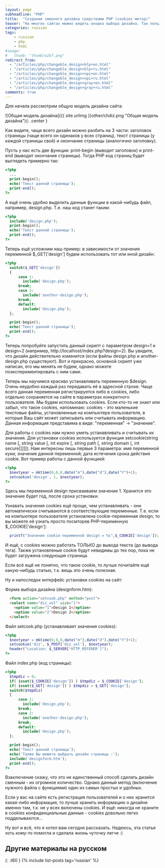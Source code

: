 ```yaml
---
layout: page
subheadline: "PHP"
title:  "Создание сменного дизайна средствами PHP (cookies метод)"
teaser: "На многих сайтах можно видеть окошко выбора дизайна. Так пользователь может сам выбрать внешний вид, который ему по душе. Согласитесь, это довольно удобно. Сегодня и мы реализуем эту возможность!"
categories: russian
tags:
    - russian
    - php
    - html
#image:
#   thumb: "thumb/w2bf.png"
redirect_from:
  - "/articles/php/changeble_design+blp+en.html"
  - "/articles/php/changeble_design+blp+ru.html"
  - "/articles/php/changeble_design+npi+en.html"
  - "/articles/php/changeble_design+npi+ru.html"
  - "/articles/php/changeble_design+gray+en.html"
  - "/articles/php/changeble_design+gray+ru.html"
comments: true
---
```


Для начала рассмотрим общую модель дизайна сайта:

![Общая модель дизайна]({{ site.urlimg }}other/chdiz.png "Общая модель дизайна"){: .center }

Как видите, чаще всего дизайн можно разбить на 3 части: заголовок страницы (чаще всего он одинаков у всех страниц), текст страницы (у каждой страницы свой) и окончание страницы (аналогично заголовку).

Пусть у нас есть две функции: print-begin (выводит заголовок) и print-end (выводит окончание страницы). Тогда PHP код страниц будет выглядеть примерно так:

```php
<?php
  ...
  print-begin();
  echo('Текст данной страницы');
  print-end();
?>
```

А ещё очень удобно выделить данные функции в какой-нибудь файл, например, design.php. Т.е. наш код станет таким:

```php
<?php
  include('design.php');
  print-begin();
  echo('Текст данной страницы');
  print-end();
?>
```

Теперь ещё усложним наш пример: в зависимости от значения переменной $_GET['design'] будем использовать тот или иной дизайн:

```php
<?php
  switch($_GET['design']) 
  {
      case 1: 
        include('design.php');
      break;
      case 2: 
        include('another-design.php'); 
      break;
      default:   
        include('design.php'); 
  };

  print-begin();
  echo('Текст данной страницы');
  print-end();
?>
```

Теперь попробуйте запустить данный скрипт с параметром design=1 и design=2 (например, http://localhost/index.php?design=2). Вы увидите, что дизайн действительно изменится (если файлы design.php и another-design.php существуют). Вот и прекрасно, основной скрипт уже написан, его мы менять не будем, однако можете поэкспериментировать с ним сами.

Теперь мы научимся красиво устанавливать переменную $design. Очень неудобно каждый раз передавать её в адресной строке. Чаще всего данная переменная регистрируется либо в cookies, либо отдельно сохраняется на сайте в параметрах конкретного пользователя. Мы будем использовать cookies. Если кто-то не знает или забыл, что такое cookies, напоминаю: cookies - это маленькие текстовые файлы, установленные на компьютере пользователя, в которые Ваш сайт может записывать или считывать информацию. Данная информация представима в виде: "переменная" -> "значение".

Для работы с cookies нам нужно уметь устанавливать и считывать их значения. Для установки cookies используется функция setcookie(string name [, string value [, int expire [, string path [, string domain [, int secure]]]]]). Нам интересны лишь первые 3 параметра: имя переменной куки; значение данной переменной; дата истечения срока действия cookie. Вот пример работы с данной функцией:

```php
<?php
  $nextyear = mktime(0,0,0,date("m"),date("d"),date("Y")+1);
  setcookie('design', 1, $nextyear);
?>
```

Здесь мы переменной design присваиваем значение 1. Хранится это значение будет год, после срока установки.

Узнавать значения cookies ещё проще, чем устанавливать - они автоматически считываются в соответствующие переменные. Т.е. если на компьютере пользователя установлена cookie-переменная design, то вы можете её узнать просто посмторев PHP-переменную $_COOKIE['design']:

```php
  printf("Значение cookie-переменной design = %s",$_COOKIE['design']);
```

И ещё, с cookies можно работать ТОЛЬКО до вывода текста (до вывода тега). Также установленые cookie будут невидимы до тех пор, пока не будет загружена следующая страница.

Если всё ещё не понятно, что такое cookie, то лучше почитайте ещё какую-нибудь статью, т.к. вещь это очень полезная.

Ну и напоследок интерфейс установки cookies на сайт:

Форма выбора дизайна (designform.htm):

```html
  <form action="setcook.php" method="post">
  <select name="diz_sel" size="1">
    <option value="1">Design 1</option>
    <option value="2">Design 2</option>
  </select>
```

Файл setcook.php (устанавливает значения cookies):

```php
<?php
  $nextyear = mktime(0,0,0,date("m"),date("d"),date("Y")+1);
  setcookie('diz', $_POST['diz_sel'], $nextyear);
  header("Location: $_SERVER['HTTP_REFERER']");
?>
```

Файл index.php (код страницы):

```php
<?php
  $tmpdiz = 0;
  if( isset($_COOKIE['design']) ) $tmpdiz = $_COOKIE['design'];
  if( isset($_GET['design']) ) $tmpdiz = $_GET['design'];
  switch($tmpdiz) 
  {
      case 1:
        include('design.php');
      break;
      case 2: 
        include('another-design.php'); 
      break;
      default:   
        include('design.php'); 
  };

  print-begin();
  echo('Текст данной страницы');
  echo('Также Вы можете выбрать дизайн страницы :');
  include('designform.htm');
  print-end();
?>
```

Взаключение скажу, что это не единственный способ сделать дизайн сменным - их огромное количество. Однако данный метод (включение нужного файла с функциями) один из самых простых и удобных.

Если у вас на сайте есть регистрация пользователей и о них хранится какая-либо информация, то лучше хранить информацию о дизайне именно там, т.к. не у всех включены cookies. И ещё: никогда не храните в cookies конфиденциальные данные - cookies довольно легко подделываются...

Ну вот и всё, что я хотел вам сегодня рассказать. Надеюсь, эта статья хоть кому-то помогла и сделала жизнь чуточку легче  :)

## Другие материалы на русском
{: .t60 }
{% include list-posts tag='russian' %}
